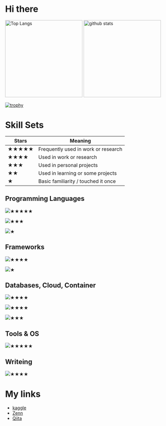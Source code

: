 # Hi there
<p align="left"> 
  <img alt="Top Langs" height="250px" src="https://github-readme-stats-pi-ruddy-58.vercel.app/api/top-langs/?username=satabie&theme=tokyonight&count_private=true&hide=Jupyter%20Notebook,PureBasic,JavaScript,JetBrains%20MPS" />
  <img alt="github stats" height="250px" src="https://github-readme-stats.vercel.app/api?username=satabie&theme=onedark&show_icons=ture" />
</p>

[![trophy](https://github-profile-trophy.vercel.app/?username=satabie&theme=onedark&column=8&row=1)](https://github.com/ryo-ma/github-profile-trophy)

# Skill Sets

| Stars | Meaning |
|-------|---------|
| ★★★★★ | Frequently used in work or research |
| ★★★★  | Used in work or research |
| ★★★   | Used in personal projects |
| ★★    | Used in learning or some projects |
| ★     | Basic familiarity / touched it once |

## Programming Languages
<img src="https://skillicons.dev/icons?i=python" />★★★★★

<img src="https://skillicons.dev/icons?i=c,cpp" />★★★

<img src="https://skillicons.dev/icons?i=html,css,js" />★

## Frameworks
<img src="https://skillicons.dev/icons?i=sklearn,pytorch,tensorflow" />★★★★

<img src="https://skillicons.dev/icons?i=react" />★

## Databases, Cloud, Container
<img src="https://skillicons.dev/icons?i=mysql,postgresql" />★★★★

<img src="https://skillicons.dev/icons?i=aws,gcp" />★★★★

<img src="https://skillicons.dev/icons?i=docker" />★★★

## Tools & OS
<img src="https://skillicons.dev/icons?i=ubuntu,neovim,git" />★★★★★

## Writeing
<img src="https://skillicons.dev/icons?i=latex" />★★★★

# My links

- [kaggle](https://www.kaggle.com/shoseisan)
- [Zenn](https://zenn.dev/shoseisan)
- [Qiita](https://qiita.com/satabie)
